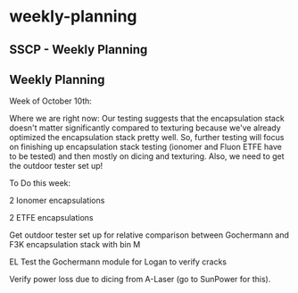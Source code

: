 # weekly-planning

## SSCP - Weekly Planning

## Weekly Planning

Week of October 10th:

Where we are right now: Our testing suggests that the encapsulation stack doesn't matter significantly compared to texturing because we've already optimized the encapsulation stack pretty well. So, further testing will focus on finishing up encapsulation stack testing (ionomer and Fluon ETFE have to be tested) and then mostly on dicing and texturing. Also, we need to get the outdoor tester set up!

To Do this week:

2 Ionomer encapsulations

2 ETFE encapsulations

Get outdoor tester set up for relative comparison between Gochermann and F3K encapsulation stack with bin M

EL Test the Gochermann module for Logan to verify cracks

Verify power loss due to dicing from A-Laser (go to SunPower for this).&#x20;
